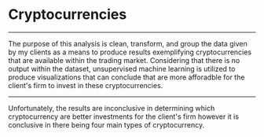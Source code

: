# Cryptocurrencies

---

The purpose of this analysis is clean, transform, and group the data given by my clients as a means to produce results exemplifying cryptocurrencies that are available within the trading market. Considering that there is no output within the dataset, unsupervised machine learning is utilized to produce visualizations that can conclude that are more afforadble for the client's firm to invest in these cryptocurrencies.

---

Unfortunately, the results are inconclusive in determining which cryptocurrency are better investments for the client's firm however it is conclusive in there being four main types of cryptocurrency.
